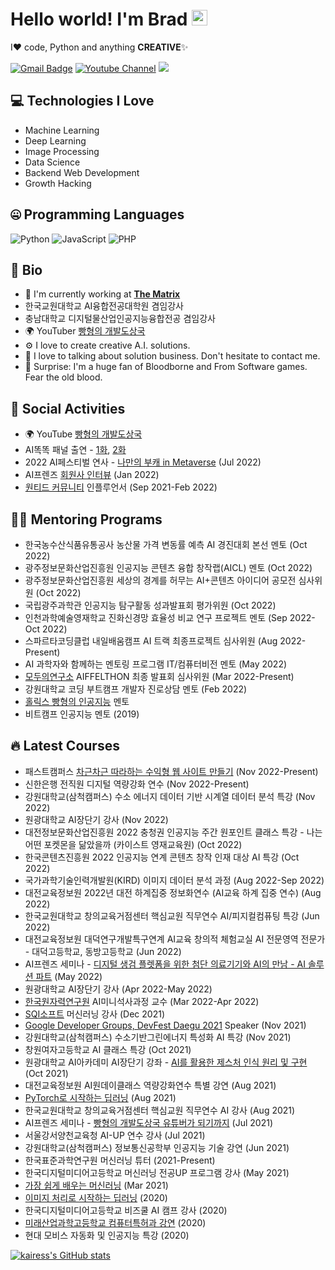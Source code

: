 # Hello world! I'm Brad <img src="https://media.giphy.com/media/hvRJCLFzcasrR4ia7z/giphy.gif" width="25">

I❤️ code, Python and anything **CREATIVE**✨

[![Gmail Badge](https://img.shields.io/badge/-kairess87@gmail.com-c14438?style=flat-square&logo=Gmail&logoColor=white&link=mailto:kairess87@gmail.com)](mailto:kairess87@gmail.com) [![Youtube Channel](https://img.shields.io/badge/-빵형의%20개발도상국-c14438?style=flat-square&logo=Youtube&link=https://www.youtube.com/channel/UC9PB9nKYqKEx_N3KM-JVTpg)](https://www.youtube.com/channel/UC9PB9nKYqKEx_N3KM-JVTpg)
![](https://komarev.com/ghpvc/?username=kairess)


## 💻 Technologies I Love

- Machine Learning
- Deep Learning
- Image Processing
- Data Science
- Backend Web Development
- Growth Hacking


## 🤐 Programming Languages

<img alt="Python" src="https://img.shields.io/badge/python%20-%2314354C.svg?&style=for-the-badge&logo=python&logoColor=white"/> <img alt="JavaScript" src="https://img.shields.io/badge/javascript%20-%23323330.svg?&style=for-the-badge&logo=javascript&logoColor=%23F7DF1E"/> <img alt="PHP" src="https://img.shields.io/badge/php-%23777BB4.svg?&style=for-the-badge&logo=php&logoColor=white"/>


## 📘 Bio

- 🏢 I'm currently working at **[The Matrix](https://www.m47rix.com)**
- 한국교원대학교 AI융합전공대학원 겸임강사
- 충남대학교 디지털물산업인공지능융합전공 겸임강사
- 🌍 YouTuber [빵형의 개발도상국](https://www.youtube.com/channel/UC9PB9nKYqKEx_N3KM-JVTpg)
- ⚙️ I love to create creative A.I. solutions.
- 💬 I love to talking about solution business. Don't hesitate to contact me.
- 💉 Surprise: I'm a huge fan of Bloodborne and From Software games. Fear the old blood.


## 📱 Social Activities

- 🌍 YouTube [빵형의 개발도상국](https://www.youtube.com/channel/UC9PB9nKYqKEx_N3KM-JVTpg)
- AI똑똑 패널 출연 - [1화](https://youtu.be/gE8z5Hk_dO8), [2화](https://youtu.be/BLAOSN7B_0A)
- 2022 AI페스티벌 연사 - [나만의 부캐 in Metaverse](https://youtu.be/EhMi1IaxotQ?t=3749) (Jul 2022)
- AI프렌즈 [회원사 인터뷰](https://youtu.be/sRQtnrjjFNg) (Jan 2022)
- [원티드 커뮤니티](https://www.wanted.co.kr/community/49) 인플루언서 (Sep 2021-Feb 2022)


## 🙋🏻 Mentoring Programs

- 한국농수산식품유통공사 농산물 가격 변동률 예측 AI 경진대회 본선 멘토 (Oct 2022)
- 광주정보문화산업진흥원 인공지능 콘텐츠 융합 창작랩(AICL) 멘토 (Oct 2022)
- 광주정보문화산업진흥원 세상의 경계를 허무는 AI+콘텐츠 아이디어 공모전 심사위원 (Oct 2022)
- 국립광주과학관 인공지능 탐구활동 성과발표회 평가위원 (Oct 2022)
- 인천과학예술영재학교 진화신경망 효율성 비교 연구 프로젝트 멘토 (Sep 2022-Oct 2022)
- 스파르타코딩클럽 내일배움캠프 AI 트랙 최종프로젝트 심사위원 (Aug 2022-Present)
- AI 과학자와 함께하는 멘토링 프로그램 IT/컴퓨터비전 멘토 (May 2022)
- [모두의연구소](https://modulabs.co.kr) AIFFELTHON 최종 발표회 심사위원 (Mar 2022-Present)
- 강원대학교 코딩 부트캠프 개발자 진로상담 멘토 (Feb 2022)
- [홀릭스 빵형의 인공지능](https://app.holix.com/chatroom/dqgVn6gL) 멘토
- 비트캠프 인공지능 멘토 (2019)


## 🔥 Latest Courses

- 패스트캠퍼스 [차근차근 따라하는 수익형 웹 사이트 만들기](https://fastcampus.co.kr/dev_online_bbang1) (Nov 2022-Present)
- 신한은행 전직원 디지털 역량강화 연수 (Nov 2022-Present)
- 강원대학교(삼척캠퍼스) 수소 에너지 데이터 기반 시계열 데이터 분석 특강 (Nov 2022)
- 원광대학교 AI장단기 강사 (Nov 2022)
- 대전정보문화산업진흥원 2022 충청권 인공지능 주간 원포인트 클래스 특강 - 나는 어떤 포켓몬을 닮았을까 (카이스트 영재교육원) (Oct 2022)
- 한국콘텐츠진흥원 2022 인공지능 연계 콘텐츠 창작 인재 대상 AI 특강 (Oct 2022)
- 국가과학기술인력개발원(KIRD) 이미지 데이터 분석 과정 (Aug 2022-Sep 2022)
- 대전교육정보원 2022년 대전 하계집중 정보화연수 (AI교육 하계 집중 연수) (Aug 2022)
- 한국교원대학교 창의교육거점센터 핵심교원 직무연수 AI/피지컬컴퓨팅 특강 (Jun 2022)
- 대전교육정보원 대덕연구개발특구연계 AI교육 창의적 체험교실 AI 전문영역 전문가 - 대덕고등학교, 동방고등학교 (Jun 2022)
- AI프렌즈 세미나 - [디지털 생검 플렛폼을 위한 첨단 의료기기와 AI의 만남 - AI 솔루션 파트](https://youtu.be/42H-J4LuSnQ) (May 2022)
- 원광대학교 AI장단기 강사 (Apr 2022-May 2022)
- [한국원자력연구원](https://www.kaeri.re.kr) AI미니석사과정 교수 (Mar 2022-Apr 2022)
- [SQI소프트](http://sqisoft.com) 머신러닝 강사 (Dec 2021)
- [Google Developer Groups, DevFest Daegu 2021](https://gdg.community.dev/events/details/google-gdg-daegu-presents-devfest-daegu-2021/) Speaker (Nov 2021)
- 강원대학교(삼척캠퍼스) 수소기반그린에너지 특성화 AI 특강 (Nov 2021)
- 창원여자고등학교 AI 클래스 특강 (Oct 2021)
- 원광대학교 AI아카데미 AI장단기 강좌 - [AI를 활용한 제스처 인식 원리 및 구현](https://www.youtube.com/playlist?list=PL-xmlFOn6TUIQ6xOBFDT8SCTwNjRir2SY) (Oct 2021)
- 대전교육정보원 AI원데이클래스 역량강화연수 특별 강연 (Aug 2021)
- [PyTorch로 시작하는 딥러닝](https://spartacodingclub.kr/online/pytorch_dl) (Aug 2021)
- 한국교원대학교 창의교육거점센터 핵심교원 직무연수 AI 강사 (Aug 2021)
- AI프렌즈 세미나 - [빵형의 개발도상국 유튜버가 되기까지](https://youtu.be/-szp1ml3oLA) (Jul 2021)
- 서울강서양천교육청 AI-UP 연수 강사 (Jul 2021)
- 강원대학교(삼척캠퍼스) 정보통신공학부 인공지능 기술 강연 (Jun 2021)
- 한국표준과학연구원 머신러닝 튜터 (2021-Present)
- 한국디지털미디어고등학교 머신러닝 전공UP 프로그램 강사 (May 2021)
- [가장 쉽게 배우는 머신러닝](https://spartacodingclub.kr/online/ml_basic) (Mar 2021)
- [이미지 처리로 시작하는 딥러닝](https://spartacodingclub.kr/online/dl) (2020)
- 한국디지털미디어고등학교 비즈쿨 AI 캠프 강사 (2020)
- [미래산업과학고등학교 컴퓨터특허과 강연](https://youtu.be/midsD2401Uk?t=12) (2020)
- 현대 모비스 자동화 및 인공지능 특강 (2020)


[![kairess's GitHub stats](https://github-readme-stats.vercel.app/api?username=kairess&theme=react&show_icons=true&hide=contribs,prs&cache_seconds=1800)](https://github.com/kairess)
